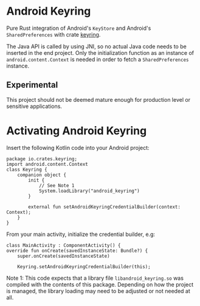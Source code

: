 # Android Keyring

Pure Rust integration of Android's `KeyStore` and Android's `SharedPreferences`
with crate [keyring](https://crates.io/crates/keyring).

The Java API is called by using JNI, so no actual Java code needs to be inserted
in the end project. Only the initialization function as an instance of
`android.content.Context` is needed in order to fetch a `SharedPreferences`
instance.

## Experimental

This project should not be deemed mature enough for production level or
sensitive applications.

# Activating Android Keyring

Insert the following Kotlin code into your Android project:

    package io.crates.keyring;
    import android.content.Context
    class Keyring {
        companion object {
            init {
                // See Note 1
                System.loadLibrary("android_keyring")
            }

            external fun setAndroidKeyringCredentialBuilder(context: Context);
        }
    }

From your main activity, initialize the credential builder, e.g:

    class MainActivity : ComponentActivity() {
    override fun onCreate(savedInstanceState: Bundle?) {
        super.onCreate(savedInstanceState)

        Keyring.setAndroidKeyringCredentialBuilder(this);

Note 1: This code expects that a library file `libandroid_keyring.so` was
compiled with the contents of this package. Depending on how the project is
managed, the library loading may need to be adjusted or not needed at all.
